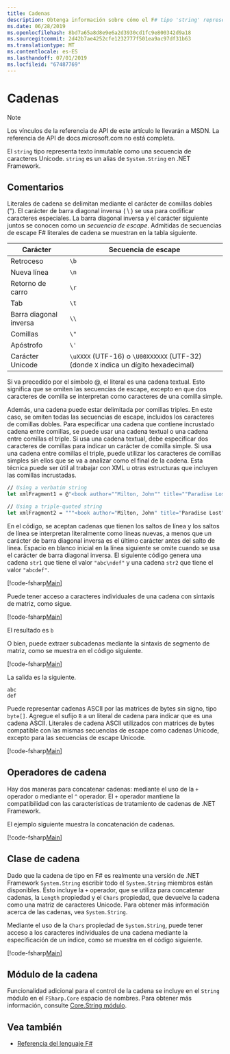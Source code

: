```yaml
---
title: Cadenas
description: Obtenga información sobre cómo el F# tipo 'string' representa texto inmutable como una secuencia de caracteres Unicode.
ms.date: 06/28/2019
ms.openlocfilehash: 8bd7a65a8d8e9e6a2d3930cd1fc9e800342d9a18
ms.sourcegitcommit: 2d42b7ae4252cfe1232777f501ea9ac97df31b63
ms.translationtype: MT
ms.contentlocale: es-ES
ms.lasthandoff: 07/01/2019
ms.locfileid: "67487769"
---
```

# <a name="strings"></a>Cadenas

> [!NOTE]
> Los vínculos de la referencia de API de este artículo le llevarán a MSDN.  La referencia de API de docs.microsoft.com no está completa.

El `string` tipo representa texto inmutable como una secuencia de caracteres Unicode. `string` es un alias de `System.String` en .NET Framework.

## <a name="remarks"></a>Comentarios

Literales de cadena se delimitan mediante el carácter de comillas dobles ("). El carácter de barra diagonal inversa ( \\ ) se usa para codificar caracteres especiales. La barra diagonal inversa y el carácter siguiente juntos se conocen como un *secuencia de escape*. Admitidas de secuencias de escape F# literales de cadena se muestran en la tabla siguiente.

|Carácter|Secuencia de escape|
|---------|---------------|
|Retroceso|`\b`|
|Nueva línea|`\n`|
|Retorno de carro|`\r`|
|Tab|`\t`|
|Barra diagonal inversa|`\\`|
|Comillas|`\"`|
|Apóstrofo|`\'`|
|Carácter Unicode|`\uXXXX` (UTF-16) o `\U00XXXXXX` (UTF-32) (donde `X` indica un dígito hexadecimal)|

Si va precedido por el símbolo @, el literal es una cadena textual. Esto significa que se omiten las secuencias de escape, excepto en que dos caracteres de comilla se interpretan como caracteres de una comilla simple.

Además, una cadena puede estar delimitada por comillas triples. En este caso, se omiten todas las secuencias de escape, incluidos los caracteres de comillas dobles. Para especificar una cadena que contiene incrustado cadena entre comillas, se puede usar una cadena textual o una cadena entre comillas el triple. Si usa una cadena textual, debe especificar dos caracteres de comillas para indicar un carácter de comilla simple. Si usa una cadena entre comillas el triple, puede utilizar los caracteres de comillas simples sin ellos que se va a analizar como el final de la cadena. Esta técnica puede ser útil al trabajar con XML u otras estructuras que incluyen las comillas incrustadas.

```fsharp
// Using a verbatim string
let xmlFragment1 = @"<book author=""Milton, John"" title=""Paradise Lost"">"

// Using a triple-quoted string
let xmlFragment2 = """<book author="Milton, John" title="Paradise Lost">"""
```

En el código, se aceptan cadenas que tienen los saltos de línea y los saltos de línea se interpretan literalmente como líneas nuevas, a menos que un carácter de barra diagonal inversa es el último carácter antes del salto de línea. Espacio en blanco inicial en la línea siguiente se omite cuando se usa el carácter de barra diagonal inversa. El siguiente código genera una cadena `str1` que tiene el valor `"abc\ndef"` y una cadena `str2` que tiene el valor `"abcdef"`.

[!code-fsharp[Main](../../../samples/snippets/fsharp/lang-ref-1/snippet1001.fs)]

Puede tener acceso a caracteres individuales de una cadena con sintaxis de matriz, como sigue.

[!code-fsharp[Main](../../../samples/snippets/fsharp/lang-ref-1/snippet1002.fs)]

El resultado es `b`

O bien, puede extraer subcadenas mediante la sintaxis de segmento de matriz, como se muestra en el código siguiente.

[!code-fsharp[Main](../../../samples/snippets/fsharp/lang-ref-1/snippet1003.fs)]

La salida es la siguiente.

```
abc
def
```

Puede representar cadenas ASCII por las matrices de bytes sin signo, tipo `byte[]`. Agregue el sufijo `B` a un literal de cadena para indicar que es una cadena ASCII. Literales de cadena ASCII utilizados con matrices de bytes compatible con las mismas secuencias de escape como cadenas Unicode, excepto para las secuencias de escape Unicode.

[!code-fsharp[Main](../../../samples/snippets/fsharp/lang-ref-1/snippet1004.fs)]

## <a name="string-operators"></a>Operadores de cadena

Hay dos maneras para concatenar cadenas: mediante el uso de la `+` operador o mediante el `^` operador. El `+` operador mantiene la compatibilidad con las características de tratamiento de cadenas de .NET Framework.

El ejemplo siguiente muestra la concatenación de cadenas.

[!code-fsharp[Main](../../../samples/snippets/fsharp/lang-ref-1/snippet1006.fs)]

## <a name="string-class"></a>Clase de cadena

Dado que la cadena de tipo en F# es realmente una versión de .NET Framework `System.String` escribir todo el `System.String` miembros están disponibles. Esto incluye la `+` operador, que se utiliza para concatenar cadenas, la `Length` propiedad y el `Chars` propiedad, que devuelve la cadena como una matriz de caracteres Unicode. Para obtener más información acerca de las cadenas, vea `System.String`.

Mediante el uso de la `Chars` propiedad de `System.String`, puede tener acceso a los caracteres individuales de una cadena mediante la especificación de un índice, como se muestra en el código siguiente.

[!code-fsharp[Main](../../../samples/snippets/fsharp/lang-ref-1/snippet1005.fs)]

## <a name="string-module"></a>Módulo de la cadena

Funcionalidad adicional para el control de la cadena se incluye en el `String` módulo en el `FSharp.Core` espacio de nombres. Para obtener más información, consulte [Core.String módulo](https://msdn.microsoft.com/visualfsharpdocs/conceptual/core.string-module-%5bfsharp%5d).

## <a name="see-also"></a>Vea también

- [Referencia del lenguaje F#](index.md)
